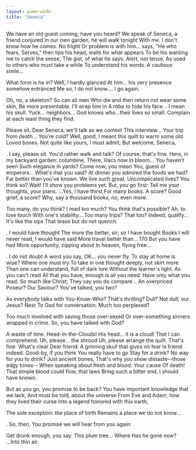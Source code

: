 ```yaml
---
layout: poem-wide
title: "Seneca"
---
```


We have an old guest coming, have you heard?
We speak of Seneca, a friend conjured
In our own garden, he will walk tonight
With me. I don't know how he comes. No  fright
Or problem is with him... says, "He who fears,
Serves," then tips his head,
		waits for what appears
To be his wanting me to catch the sense,
The gist, of what he says. Alert, not tense,
As used to others who must take a while
To understand his words. A cautious smile...

What form is he in?  Well, I hardly glanced
At him... his very presence somehow entránced
Me so, I do not know.... I go again.

Oh, no, a skeleton?  So can all men
Who die and then return not wear some skin,
Be more presentable.  I'll wrap him in
A robe to hide his face... I mean his skull.
Yuck... neighbors... God knows who...their lives so small.
     Complain at each least thing they find.

Please sit, Dear Seneca, we'll talk as we commit
This interview...  Your trip from death...
		You're cold?
Well, good, I meant this quilt to warm some old
Loved bones. Not quite like yours, I must admit;
But welcome, Seneca,

.
                                I say, please sit.
You'd rather walk and talk? Of course, that's fine.
Here, in my backyard garden: columbine,
There, lilacs now in bloom...
                 You haven't seen
Such elegance in yards?  Come now, you mean
You, guest of emperors...
		            What's that you said?
At dinner you admired the foods we had?
Far better than you've known. We live such great,
Uncomplicated lives? You think so? Wait!
I'll show you problems yet.
			But, you go first:
Tell me your thoughts, your plans.
	                        ...Yes, I have thirst
For many books. A score? Good grief, a score?
Why, say a thousand books, no, even more.

Too many, do you think?  I read too much?
You think that's possible?
	                                Ah, to lose touch
With one's stability...
				Too many trips?
That too?  Indeed, qualify... It's like the sips
That tease but do not quench.

.
		I would have thought
The more the better, sir; so I have bought
Books I will never read,  I would have said
More travel better than...
170
	             But you have had
More opportunity, zipping about
In heaven, flying free...

.
                            I do not doubt
A word you say, OK... you never fly.
To stay at home is wise?  Where one must try
To take in one thought deeply, not skirt more
Than one can understand, full of dark lore
Without the learner's light. As you can't read
All that you have, enough is all you need:
Have only what you read.
			So much like Christ;
They say you do compare...
			An overpriced
Poseur?  Our Saviour?  You've talked, you two?

As everybody talks with You-Know-Who?
That's thrilling?
			Dull?
				Not dull; our Jesus?
			Next
To God for conversation.
				Much too perplexed?

Too much involved with saving those over-sexed
Or over-something sinners wrapped in crime.
So, you have talked with God?



A waste of time.
Head-in-the-Clouds!
			His head...
                                  it  is a cloud!
That I can comprehend. Uh, please... the shroud
Uh, please arrange the quilt.  That's fine.
                                          What's clear
Dear friend:  A grinning skull that gives no fear
Is friend indeed.
		Good-by, if you think
You really have to go   Stay for a drink?
No way for you to drink? Just ancient bones,
That's why you show distaste--those edgy tones--
When speaking about flesh and blood.  Your cause
Of death! That simple blood could flow, that laws
Bring such a bitter end,  I should have known.

But as you go, you promise to be back?
You have important knowledge that we lack,
And must be told, about the universe
From Eve and Adam, how they lived their curse
Into a legend honored with this earth,

The sole exception: the place of birth
Remains a place we do not know...

.
			So, then,
You promise we will  hear from you again:

Get drunk enough, you say.
	This plum tree...
			Where
Has he gone now? ...Into thin air.
